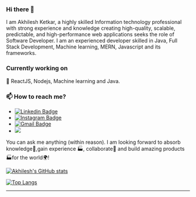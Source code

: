 ### Hi there 👋



I am Akhilesh Ketkar, a highly skilled Information technology professional with strong experience and knowledge creating high-quality, scalable, predictable, and high-performance web applications seeks the role of Software Developer. I am an experienced developer skilled in Java, Full Stack Development, Machine learning, MERN, Javascript and its frameworks. 


### Currently working on
🔭 ReactJS, Nodejs, Machine learning and Java.

### 📫 How to reach me?
- [![Linkedin Badge](https://img.shields.io/badge/-AkhileshKetkar-blue?style=flat-square&logo=Linkedin&logoColor=white&link=https://www.linkedin.com/in/akhilesh-ketkar/)](https://www.linkedin.com/in/akhilesh-ketkar/) 
- [![Instagram Badge](https://img.shields.io/badge/-akhileshketkar-e4405f?style=flat-square&logo=Instagram&logoColor=white&link=https://www.instagram.com/akhileshketkar/)](https://www.instagram.com/akhileshketkar/)
- [![Gmail Badge](https://img.shields.io/badge/-ketkarakhilesh@gmail.com-d14836?style=flat-square&logo=Gmail&logoColor=white&link=mailto:ketkarakhilesh@gmail.com)](mailto:ketkarakhilesh@gmail.com)
- ![](https://dcbadge.vercel.app/api/shield/435098185124544533)


You can ask me anything (within reason). I am looking forward to absorb knowledge🧠,gain experience 🏭, collaborate🤝 and build amazing products 🏭for the world🌍!

[![Akhilesh's GitHub stats](https://github-readme-stats.vercel.app/api?username=HekarKet)](https://github.com/?username=HekarKet&count_private=true)

[![Top Langs](https://github-readme-stats.vercel.app/api/top-langs/?username=HekarKet)](https://github.com/HekarKet/github-readme-stats)

***



<!--
**HekarKET/HekarKET** is a ✨ _special_ ✨ repository because its `README.md` (this file) appears on your GitHub profile.

Here are some ideas to get you started:

- 🔭 I’m currently working on ...
- 🌱 I’m currently learning ...
- 👯 I’m looking to collaborate on ...
- 🤔 I’m looking for help with ...
- 💬 Ask me about ...
- 📫 How to reach me: ...
- 😄 Pronouns: ...
- ⚡ Fun fact: ...
-->
